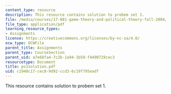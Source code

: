 ```yaml
---
content_type: resource
description: This resource contains solution to probem set 1.
file: /media/courses/17-881-game-theory-and-political-theory-fall-2004/c1940c17cec89d92ccd36c19f795eadf_ps1solution.pdf
file_type: application/pdf
learning_resource_types:
- Assignments
license: https://creativecommons.org/licenses/by-nc-sa/4.0/
ocw_type: OCWFile
parent_title: Assignments
parent_type: CourseSection
parent_uid: a7e68fa4-7c2b-1a94-1b59-f4490719cec3
resourcetype: Document
title: ps1solution.pdf
uid: c1940c17-cec8-9d92-ccd3-6c19f795eadf
---
```

This resource contains solution to probem set 1.